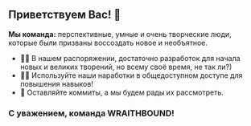 ## Приветствуем Вас! 👋

**Мы команда:** перспективные, умные и очень творческие люди, которые были призваны воссоздать новое и необъятное.

- 🙋‍♀️ В нашем распоряжении, достаточно разработок для начала новых и великих творений, но всему своё время, не так ли?)
- 👩‍💻 Используйте наши наработки в общедоступном доступе для повышения навыков!
- 🍿 Оставляйте коммиты, а мы будем рады их рассмотреть.

### С уважением, команда WRAITHBOUND!
